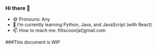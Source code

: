 ### Hi there 👋

- 😄 Pronouns: Any
- 🌱 I’m currently learning Python, Java, and JavaScript (with React)
- 📫 How to reach me: fittscooo[at]gmail.com

###This document is WIP
